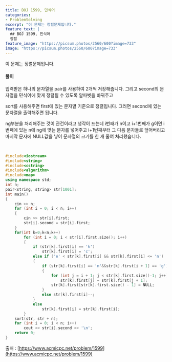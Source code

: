 ```yaml
---
title: BOJ 1599, 민식어
categories:
- ProblemSolving
excerpt: "이 문제는 정렬문제입니다."
feature_text: |
  ## BOJ 1599, 민식어
  정렬
feature_image: "https://picsum.photos/2560/600?image=733"
image: "https://picsum.photos/2560/600?image=733"
---
```


이 문제는 정렬문제입니다.

<h4>풀이</h4> 
 입력받은 하나의 문자열을 pair를 사용하여 2개씩 저장해줍니다. 그리고 second의 문자열을 민식어에 맞게 정렬될 수 있도록 알파벳을 바꿔주고

sort를 사용해주면 first에 있는 문자열 기준으로 정렬됩니다. 그러면 second에 있는 문자열을 출력해주면 됩니다.

ng부분을 처리해주는 것이 관건이라고 생각이 드는데 i번째가 n이고 i+1번째가 g이면 i번째에 있는 n에 ng에 맞는 문자를 넣어주고 i+1번째부터 그 다음 문자들로 덮어버리고 마지막 문자에 NULL값을 넣어 문자열의 크기를 한 개 줄여 처리했습니다.

​


```c++
#include<iostream>
#include<string>
#include<cstring>
#include<algorithm>
#include<map>
using namespace std;
int n;
pair<string, string> str[1001];
int main()
{
	cin >> n;
	for (int i = 0; i < n; i++)
	{
		cin >> str[i].first;
		str[i].second = str[i].first;
	}
	for(int k=0;k<n;k++)
		for (int i = 0; i < str[i].first.size(); i++)
		{
			if (str[k].first[i] == 'k')
				str[k].first[i] = 'c';
			else if ('e' < str[k].first[i] && str[k].first[i] <= 'n')
			{
				if (str[k].first[i] == 'n'&&str[k].first[i + 1] == 'g')
				{
					for (int j = i + 1; j < str[k].first.size()-1; j++)
						str[k].first[j] = str[k].first[j + 1];
					str[k].first[str[k].first.size() - 1] = NULL;
				}
				else str[k].first[i]--;
			}
			else
				str[k].first[i] = str[k].first[i];
		}
	sort(str, str + n);
	for (int i = 0; i < n; i++)
		cout << str[i].second << '\n';
	return 0;
}
```

출처 : [https://www.acmicpc.net/problem/1599](https://www.acmicpc.net/problem/1599)